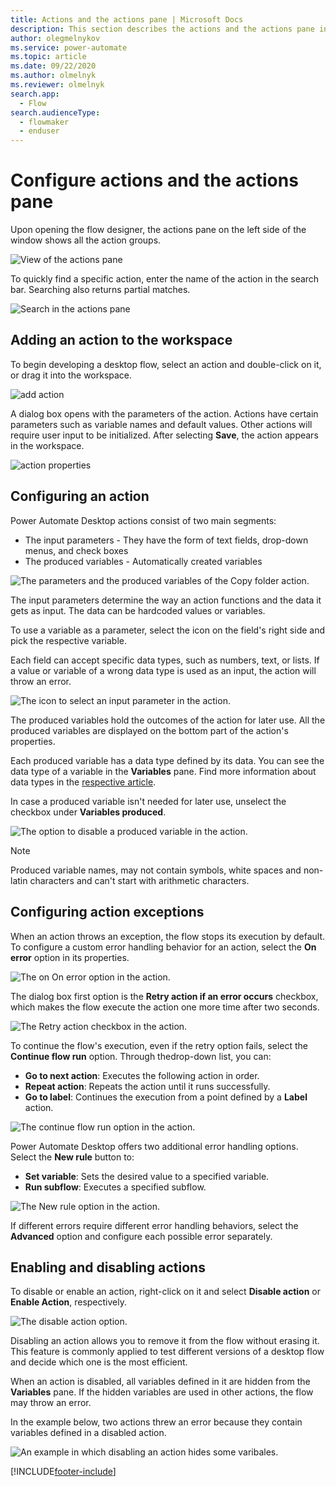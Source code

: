 ```yaml
---
title: Actions and the actions pane | Microsoft Docs
description: This section describes the actions and the actions pane in flow designer.
author: olegmelnykov
ms.service: power-automate
ms.topic: article
ms.date: 09/22/2020
ms.author: olmelnyk
ms.reviewer: olmelnyk
search.app: 
  - Flow
search.audienceType: 
  - flowmaker
  - enduser
---
```


# Configure actions and the actions pane



Upon opening the flow designer, the actions pane on the left side of the window shows all the action groups. 

![View of the actions pane](\media\actions-pane\actions-pane.png)

To quickly find a specific action, enter the name of the action in the search bar. Searching also returns partial matches.

![Search in the actions pane](\media\actions-pane\actions-search.png)

## Adding an action to the workspace

To begin developing a desktop flow, select an action and double-click on it, or drag it into the workspace. 

![add action](\media\adding-actions\add-action.png)

A dialog box opens with the parameters of the action. Actions have certain parameters such as variable names and default values. Other actions will require user input to be initialized. After selecting **Save**, the action appears in the workspace.

![action properties](\media\adding-actions\action-properties.png)

## Configuring an action

Power Automate Desktop actions consist of two main segments:
- The input parameters - They have the form of text fields, drop-down menus, and  check boxes
- The produced variables - Automatically created variables

![Τhe parameters and the produced variables of the Copy folder action.](media/configuring-actions/actions-parameters-outputs.png)

The input parameters determine the way an action functions and the data it gets as input. The data can be hardcoded values or variables. 

To use a variable as a parameter, select the icon on the field's right side and pick the respective variable.

Each field can accept specific data types, such as numbers, text, or lists. If a value or variable of a wrong data type is used as an input, the action will throw an error. 

![The icon to select an input parameter in the action.](media/configuring-actions/actions-parameters.png)

The produced variables hold the outcomes of the action for later use. All the produced variables are displayed on the bottom part of the action's properties. 

Each produced variable has a data type defined by its data. You can see the data type of a variable in the **Variables** pane. Find more information about data types in the [respective article](variable-data-types.md).

In case a produced variable isn't needed for later use, unselect the checkbox under **Variables produced**. 

![The option to disable a produced variable in the action.](media/configuring-actions/actions-outputs.png)

>[!NOTE]
> Produced variable names, may not contain symbols, white spaces and non-latin characters and can't start with arithmetic characters.

## Configuring action exceptions

When an action throws an exception, the flow stops its execution by default. To configure a custom error handling behavior for an action, select the **On error** option in its properties.

![The on On error option in the action.](media/configuring-actions-exceptions/on-error-option-action.png)

The dialog box first option is the **Retry action if an error occurs** checkbox, which makes the flow execute the action one more time after two seconds.

![The Retry action checkbox in the action.](media/configuring-actions-exceptions/retry-action.png)

To continue the flow's execution, even if the retry option fails, select the **Continue flow run** option. Through the ​drop-down list, you can:

- **Go to next action**: Executes the following action in order.
- **Repeat action**: Repeats the action until it runs successfully. 
- **Go to label**: Continues the execution from a point defined by a **Label** action.

![The continue flow run option in the action.](media/configuring-actions-exceptions/continue-flow-run.png)

Power Automate Desktop offers two additional error handling options. Select the **New rule** button to:
- **Set variable**: Sets the desired value to a specified variable.
- **Run subflow**: Executes a specified subflow. 

![The New rule option in the action.](media/configuring-actions-exceptions/new-rule.png)

If different errors require different error handling behaviors, select the **Advanced** option and configure each possible error separately. 

## Enabling and disabling actions

To disable or enable an action, right-click on it and select **Disable action** or **Enable Action**, respectively. 

![The disable action option.](media\enabling-disabling-actions\enable-disable-action.png)

Disabling an action allows you to remove it from the flow without erasing it. This feature is commonly applied to test different versions of a desktop flow and decide which one is the most efficient. 

When an action is disabled, all variables defined in it are hidden from the **Variables** pane. If the hidden variables are used in other actions, the flow may throw an error. 

In the example below, two actions threw an error because they contain variables defined in a disabled action.

![An example in which disabling an action hides some varibales.](media\enabling-disabling-actions\enable-disable-action-variables.png)

[!INCLUDE[footer-include](../includes/footer-banner.md)]